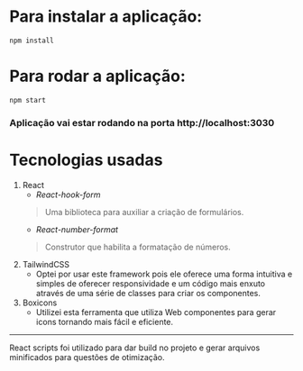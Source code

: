 # Para instalar a aplicação:
`npm install` 
# Para rodar a aplicação:
`npm start`
### Aplicação vai estar rodando na porta http://localhost:3030
# Tecnologias usadas 
1. React
    - *React-hook-form*
    > Uma biblioteca para auxiliar a criação de formulários.
    - *React-number-format*
    > Construtor que habilita a formatação de números.
2. TailwindCSS
    - Optei por usar este framework pois ele oferece uma forma intuitiva e simples de oferecer responsividade e um código mais enxuto através de uma série de classes para criar os componentes.
3. Boxicons
    - Utilizei esta ferramenta que utiliza Web componentes para gerar icons tornando mais fácil e eficiente. 

---
React scripts foi utilizado para dar build no projeto e gerar arquivos minificados para questões de otimização.